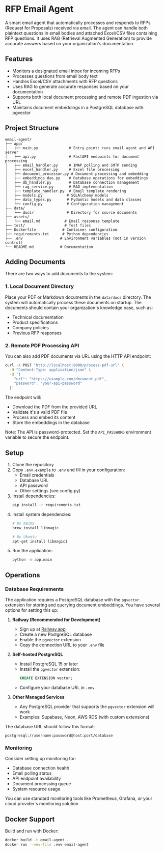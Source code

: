# RFP Email Agent

A smart email agent that automatically processes and responds to RFPs (Request for Proposals) received via email. The agent can handle both plaintext questions in email bodies and attached Excel/CSV files containing RFP questions. It uses RAG (Retrieval Augmented Generation) to provide accurate answers based on your organization's documentation.

## Features

- Monitors a designated email inbox for incoming RFPs
- Processes questions from email body text
- Handles Excel/CSV attachments with RFP questions
- Uses RAG to generate accurate responses based on your documentation
- Supports both local document processing and remote PDF ingestion via URL
- Maintains document embeddings in a PostgreSQL database with pgvector

## Project Structure

```
email-agent/
├── app/
│   ├── main.py              # Entry point: runs email agent and API server
│   ├── api.py               # FastAPI endpoints for document processing
│   ├── email_handler.py     # IMAP polling and SMTP sending
│   ├── excel_handler.py     # Excel file processing
│   ├── document_processor.py # Document processing and embedding
│   ├── embeddings_dao.py    # Database operations for embeddings
│   ├── db_handler.py        # Database connection management
│   ├── rag_service.py       # RAG implementation
│   ├── template_handler.py  # Email template rendering
│   ├── models.py           # SQLAlchemy models
│   ├── data_types.py       # Pydantic models and data classes
│   └── config.py           # Configuration management
├── data/
│   └── docs/               # Directory for source documents
├── assets/
│   └── email.md           # Email response template
├── test/                  # Test files
├── Dockerfile            # Container configuration
├── requirements.txt      # Python dependencies
├── .env                 # Environment variables (not in version control)
└── README.md            # Documentation
```

## Adding Documents

There are two ways to add documents to the system:

### 1. Local Document Directory

Place your PDF or Markdown documents in the `data/docs` directory. The system will automatically process these documents on startup. The documents should contain your organization's knowledge base, such as:
- Technical documentation
- Product specifications
- Company policies
- Previous RFP responses

### 2. Remote PDF Processing API

You can also add PDF documents via URL using the HTTP API endpoint:

```bash
curl -X POST "http://localhost:8000/process-pdf-url" \
  -H "Content-Type: application/json" \
  -d '{
    "url": "https://example.com/document.pdf",
    "password": "your-api-password"
  }'
```

The endpoint will:
- Download the PDF from the provided URL
- Validate it's a valid PDF file
- Process and embed its content
- Store the embeddings in the database

Note: The API is password-protected. Set the `API_PASSWORD` environment variable to secure the endpoint.

## Setup

1. Clone the repository
2. Copy `.env.example` to `.env` and fill in your configuration:
   - Email credentials
   - Database URL
   - API password
   - Other settings (see config.py)
3. Install dependencies:
   ```bash
   pip install -r requirements.txt
   ```
4. Install system dependencies:
   ```bash
   # On macOS
   brew install libmagic
   
   # On Ubuntu
   apt-get install libmagic1
   ```
5. Run the application:
   ```bash
   python -m app.main
   ```

## Operations

### Database Requirements

The application requires a PostgreSQL database with the `pgvector` extension for storing and querying document embeddings. You have several options for setting this up:

1. **Railway (Recommended for Development)**
   - Sign up at [Railway.app](https://railway.app)
   - Create a new PostgreSQL database
   - Enable the `pgvector` extension
   - Copy the connection URL to your `.env` file

2. **Self-hosted PostgreSQL**
   - Install PostgreSQL 15 or later
   - Install the `pgvector` extension:
     ```sql
     CREATE EXTENSION vector;
     ```
   - Configure your database URL in `.env`

3. **Other Managed Services**
   - Any PostgreSQL provider that supports the `pgvector` extension will work
   - Examples: Supabase, Neon, AWS RDS (with custom extensions)

The database URL should follow this format:
```
postgresql://username:password@host:port/database
```

### Monitoring

Consider setting up monitoring for:
- Database connection health
- Email polling status
- API endpoint availability
- Document processing queue
- System resource usage

You can use standard monitoring tools like Prometheus, Grafana, or your cloud provider's monitoring solution.

## Docker Support

Build and run with Docker:

```bash
docker build -t email-agent .
docker run --env-file .env email-agent
```
